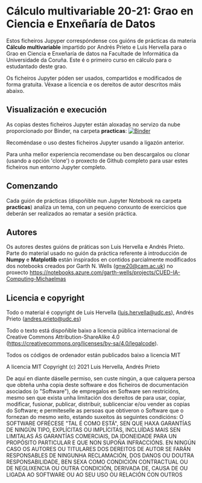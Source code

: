 # Cálculo multivariable 20-21: Grao en Ciencia e Enxeñaría de Datos

Estos ficheiros Jupyper correspóndense cos guións de prácticas da materia
**Cálculo multivariable** impartido por Andrés Prieto e Luis Hervella para o
Grao en Ciencia e Enxeñaría de datos na Facultade de Informática da Universidade
da Coruña. Este é o primeiro curso en cálculo para o estudantado deste grao.

Os ficheiros Jupyter póden ser usados, compartidos e modificados de forma gratuita. 
Véxase a licencia e os dereitos de autor descritos máis abaixo.

## Visualización e execución

As copias destes ficheiros Jupyter están aloxadas no servizo da nube proporcionado por
Binder, na carpeta **practicas**:
[![Binder](https://mybinder.org/badge_logo.svg)](https://mybinder.org/v2/gh/maprieto/CalculoMultivariable/HEAD)

Recoméndase o uso destes ficheiros Jupyter usando a ligazón anterior.

Para unha mellor experiencia recomendase ou ben descargalos ou clonar (usando a opción 'clone')
o proxecto de Github completo para usar estes ficheiros nun entorno Jupyter completo.

## Comenzando

Cada guión de prácticas (dispoñible nun Jupyter Notebook na carpeta **practicas**) analiza un tema, con un pequeno conxunto de exercicios
que deberán ser realizados ao rematar a sesión práctica.

## Autores

Os autores destes guións de práticas son Luis Hervella e Andrés Prieto. Parte do material usado 
no guión da práctica referente á introducción de **Numpy** e **Matplotlib** están inspirados
en contidos parcialmente modificados dos notebooks creados por Garth N. Wells (<gnw20@cam.ac.uk>)
no proxecto <https://notebooks.azure.com/garth-wells/projects/CUED-IA-Computing-Michaelmas>

## Licencia e copyright

Todo o material é copyright de Luis Hervella (<luis.hervella@udc.es>), Andrés Prieto (<andres.prieto@udc.es>)

Todo o texto está dispoñible baixo a licencia pública internacional de Creative Commons
Attribution-ShareAlike 4.0
(<https://creativecommons.org/licenses/by-sa/4.0/legalcode>).

Todos os códigos de ordenador están publicados baixo a licencia MIT

A licencia MIT
Copyright (c) 2021 Luis Hervella, Andrés Prieto

De aquí en diante dáselle permiso, sen custe ningún, a que calquera persoa que obteña unha copia deste software e dos ficheiros de documentación asociados (o "Software"), de empregalos en Software sen restricións, mesmo sen que exista unha limitación dos dereitos de para usar, copiar, modificar, fusionar, publicar, distribuír, sublicenciar e/ou vender as copias do Software; e permíteselle as persoas que obtiveron o Software que o fornezan do mesmo xeito, estando suxeitos ás seguintes condicións:
O SOFTWARE OFRÉCESE "TAL É COMO ESTÁ", SEN QUE HAXA GARANTÍAS DE NINGÚN TIPO, EXPLÍCITAS OU IMPLÍCITAS, INCLUÍDAS MAIS SEN LIMITALAS ÁS GARANTÍAS COMERCIAIS, DA IDONEIDADE PARA UN PROPÓSITO PARTICULAR E QUE NON SUPOÑA INFRACCIÓNS. EN NINGÚN CASO OS AUTORES OU TITULARES DOS DEREITOS DE AUTOR SE FARÁN RESPONSABLES DE NINGUNHA RECLAMACIÓN, DOS DANOS OU DOUTRA RESPONSABILIDADE, BEN SEXA COMO CONDICIÓN CONTRACTUAL OU DE NEGLIXENCIA OU OUTRA CONDICIÓN, DERIVADA DE, CAUSA DE OU LIGADA AO SOFTWARE OU AO SEU USO OU RELACIÓN CON OUTROS
